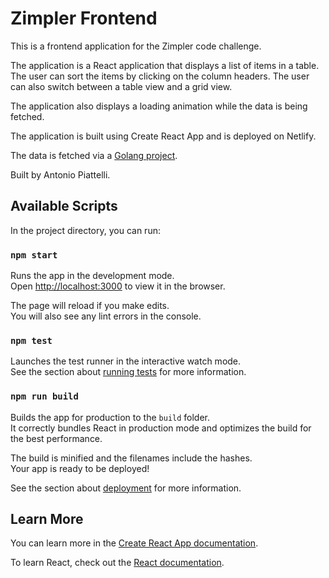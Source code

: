 # Zimpler Frontend

This is a frontend application for the Zimpler code challenge.

The application is a React application that displays a list of items in a table. The user can sort the items by clicking on the column headers. The user can also switch between a table view and a grid view.

The application also displays a loading animation while the data is being fetched.

The application is built using Create React App and is deployed on Netlify.

The data is fetched via a [Golang project](https://github.com/antoniowav/go-backend-test).

Built by Antonio Piattelli.


## Available Scripts

In the project directory, you can run:

### `npm start`

Runs the app in the development mode.\
Open [http://localhost:3000](http://localhost:3000) to view it in the browser.

The page will reload if you make edits.\
You will also see any lint errors in the console.

### `npm test`

Launches the test runner in the interactive watch mode.\
See the section about [running tests](https://facebook.github.io/create-react-app/docs/running-tests) for more information.

### `npm run build`

Builds the app for production to the `build` folder.\
It correctly bundles React in production mode and optimizes the build for the best performance.

The build is minified and the filenames include the hashes.\
Your app is ready to be deployed!

See the section about [deployment](https://facebook.github.io/create-react-app/docs/deployment) for more information.

## Learn More

You can learn more in the [Create React App documentation](https://facebook.github.io/create-react-app/docs/getting-started).

To learn React, check out the [React documentation](https://reactjs.org/).

